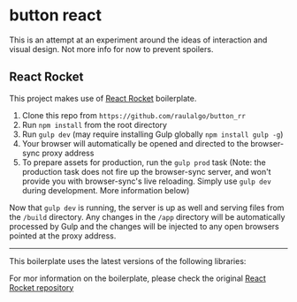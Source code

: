 # button react

This is an attempt at an experiment around the ideas of interaction and visual design. Not more info for now to prevent spoilers.

## React Rocket

This project makes use of [React Rocket](https://github.com/jakemmarsh/react-rocket-boilerplate) boilerplate.

1. Clone this repo from `https://github.com/raulalgo/button_rr`
2. Run `npm install` from the root directory
3. Run `gulp dev` (may require installing Gulp globally `npm install gulp -g`)
4. Your browser will automatically be opened and directed to the browser-sync proxy address
5. To prepare assets for production, run the `gulp prod` task (Note: the production task does not fire up the browser-sync server, and won't provide you with browser-sync's live reloading. Simply use `gulp dev` during development. More information below)

Now that `gulp dev` is running, the server is up as well and serving files from the `/build` directory. Any changes in the `/app` directory will be automatically processed by Gulp and the changes will be injected to any open browsers pointed at the proxy address.

---

This boilerplate uses the latest versions of the following libraries:

For mor information on the boilerplate, please check the original [React Rocket repository](https://github.com/jakemmarsh/react-rocket-boilerplate)
